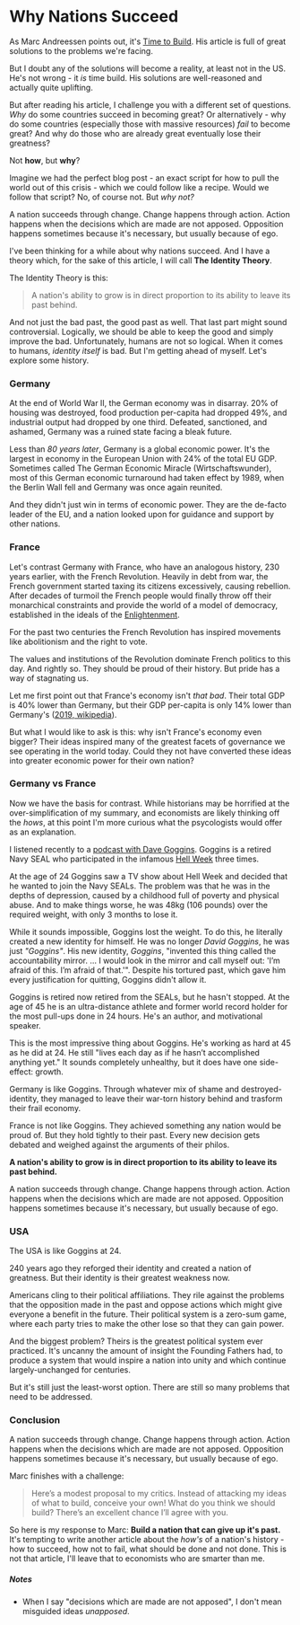 # Why Nations Succeed

As Marc Andreessen points out, it's [Time to Build](https://a16z.com/2020/04/18/its-time-to-build/). His article is full of great solutions to the problems we're facing. 

But I doubt any of the solutions will become a reality, at least not in the US. He's not wrong - it *is* time build. His solutions are well-reasoned and actually quite uplifting. 

But after reading his article, I challenge you with a different set of questions. *Why* do some countries succeed in becoming great? Or alternatively - why do some countries (especially those with massive resources) *fail* to become great? And why do those who are already great eventually lose their greatness?

Not **how**, but **why**? 

Imagine we had the perfect blog post - an exact script for how to pull the world out of this crisis - which we could follow like a recipe. Would we follow that script? No, of course not. But *why not?*

A nation succeeds through change. Change happens through action. Action happens when the decisions which are made are not apposed. Opposition happens sometimes because it's necessary, but usually because of ego. 

I've been thinking for a while about why nations succeed. And I have a theory which, for the sake of this article, I will call **The Identity Theory**.

The Identity Theory is this: 

> A nation's ability to grow is in direct proportion to its ability to leave its past behind.

And not just the bad past, the good past as well. That last part might sound controversial. Logically, we should be able to keep the good and simply improve the bad. Unfortunately, humans are not so logical. When it comes to humans, *identity itself* is bad. But I'm getting ahead of myself. Let's explore some history.

### Germany

At the end of World War II, the German economy was in disarray. 20% of housing was destroyed, food production per-capita had dropped 49%, and industrial output had dropped by one third. Defeated, sanctioned, and ashamed, Germany was a ruined state facing a bleak future.

Less than *80 years later*, Germany is a global economic power. It's the largest in economy in the European Union with 24% of the total EU GDP. Sometimes called The German Economic Miracle (Wirtschaftswunder), most of this German economic turnaround had taken effect by 1989, when the Berlin Wall fell and Germany was once again reunited.

And they didn't just win in terms of economic power. They are the de-facto leader of the EU, and a nation looked upon for guidance and support by other nations.

### France

Let's contrast Germany with France, who have an analogous history, 230 years earlier, with the French Revolution. Heavily in debt from war, the French government started taxing its citizens excessively, causing rebellion. After decades of turmoil the French people would finally throw off their monarchical constraints and provide the world of a model of democracy, established in the ideals of the [Enlightenment](https://en.wikipedia.org/wiki/Age_of_Enlightenment).

For the past two centuries the French Revolution has inspired movements like abolitionism and the right to vote. 

The values and institutions of the Revolution dominate French politics to this day. And rightly so. They should be proud of their history. But pride has a way of stagnating us. 

Let me first point out that France's economy isn't *that bad*. Their total GDP is 40% lower than Germany, but their GDP per-capita is only 14% lower than Germany's ([2019, wikipedia](https://en.wikipedia.org/wiki/Economy_of_the_European_Union#Economies_of_member_states)).

But what I would like to ask is this: why isn't France's economy even bigger? Their ideas inspired many of the greatest facets of governance we see operating in the world today. Could they not have converted these ideas into greater economic power for their own nation?

### Germany vs France

Now we have the basis for contrast. While historians may be horrified at the over-simplification of my summary, and economists are likely thinking off the *hows*, at this point I'm more curious what the psycologists would offer as an explanation.

I listened recently to a [podcast with Dave Goggins](https://www.youtube.com/watch?v=BvWB7B8tXK8). Goggins is a retired Navy SEAL who participated in the infamous [Hell Week](https://www.thebalancecareers.com/seal-training-hell-week-3356097) three times. 

At the age of 24 Goggins saw a TV show about Hell Week and decided that he wanted to join the Navy SEALs. The problem was that he was in the depths of depression, caused by a childhood full of poverty and physical abuse. And to make things worse, he was 48kg (106 pounds) over the required weight, with only 3 months to lose it. 

While it sounds impossible, Goggins lost the weight.  To do this, he literally created a new identity for himself. He was no longer *David Goggins*, he was just *"Goggins"*. His new identity, *Goggins*, "invented this thing called the accountability mirror. … I would look in the mirror and call myself out: 'I’m afraid of this. I’m afraid of that.'". Despite his tortured past, which gave him every justification for quitting, Goggins didn't allow it.

Goggins is retired now retired from the SEALs, but he hasn't stopped. At the age of 45 he is an ultra-distance athlete and former world record holder for the most pull-ups done in 24 hours. He's an author, and motivational speaker.

This is the most impressive thing about Goggins. He's working as hard at 45 as he did at 24. He still "lives each day as if he hasn’t accomplished anything yet." It sounds completely unhealthy, but it does have one side-effect: growth.

Germany is like Goggins. Through whatever mix of shame and destroyed-identity, they managed to leave their war-torn history behind and trasform their frail economy.

France is not like Goggins. They achieved something any nation would be proud of. But they hold tightly to their past. Every new decision gets debated and weighed against the arguments of their philos. 

**A nation's ability to grow is in direct proportion to its ability to leave its past behind.**

A nation succeeds through change. Change happens through action. Action happens when the decisions which are made are not apposed. Opposition happens sometimes because it's necessary, but usually because of ego. 

### USA

The USA is like Goggins at 24. 

240 years ago they reforged their identity and created a nation of greatness. But their identity is their greatest weakness now.  

Americans cling to their political affiliations. They rile against the problems that the opposition made in the past and oppose actions which might give everyone a benefit in the future. Their political system is a zero-sum game, where each party tries to make the other lose so that they can gain power.

And the biggest problem? Theirs is the greatest political system ever practiced. It's uncanny the amount of insight the Founding Fathers had, to produce a system that would inspire a nation into unity and which continue largely-unchanged for centuries.

But it's still just the least-worst option. There are still so many problems that need to be addressed. 

### Conclusion

A nation succeeds through change. Change happens through action. Action happens when the decisions which are made are not apposed. Opposition happens sometimes because it's necessary, but usually because of ego. 

Marc finishes with a challenge:

> Here’s a modest proposal to my critics. Instead of attacking my ideas of what to build, conceive your own! What do you think we should build? There’s an excellent chance I’ll agree with you.

So here is my response to Marc: **Build a nation that can give up it's past.** It's tempting to write another article about the *how's* of a nation's history - how to succeed, how not to fail, what should be done and not done. This is not that article, I'll leave that to economists who are smarter than me. 


##### Notes

- When I say "decisions which are made are not apposed", I don't mean misguided ideas *unapposed*.  
